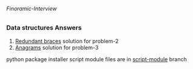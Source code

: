 <h6>Finoramic-Interview<h6>

<h3>Data structures Answers</h3>
<ol>
  <li><a href="https://github.com/mani1998/Finoramic-Interview/blob/master/Redundant-braces.cpp">Redundant braces</a> solution for problem-2</li> 
  <li><a href="https://github.com/mani1998/Finoramic-Interview/blob/master/Anagrams.cpp">Anagrams</a> solution for problem-3</li>
</ol>

<p>python package installer script module files are in <a href="https://github.com/mani1998/Finoramic-Interview/blob/master/Anagrams.cpp">script-module</a> branch</p> 
